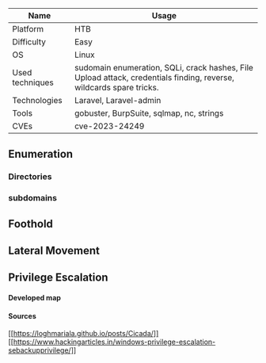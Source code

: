 | Name            | Usage                                                                                                                |
| --------------- | -------------------------------------------------------------------------------------------------------------------- |
| Platform        | HTB                                                                                                                  |
| Difficulty      | Easy                                                                                                                 |
| OS              | Linux                                                                                                                |
| Used techniques | sudomain enumeration,  SQLi, crack hashes, File Upload attack, credentials finding, reverse, wildcards spare tricks. |
| Technologies    | Laravel, Laravel-admin                                                                                               |
| Tools           | gobuster,  BurpSuite, sqlmap, nc, strings                                                                            |
| CVEs            | cve-2023-24249                                                                                                       |

## Enumeration





### Directories





### subdomains



## Foothold




## Lateral Movement




## Privilege Escalation




#### Developed map



#### Sources
[[https://loghmariala.github.io/posts/Cicada/]]
[[https://www.hackingarticles.in/windows-privilege-escalation-sebackupprivilege/]]